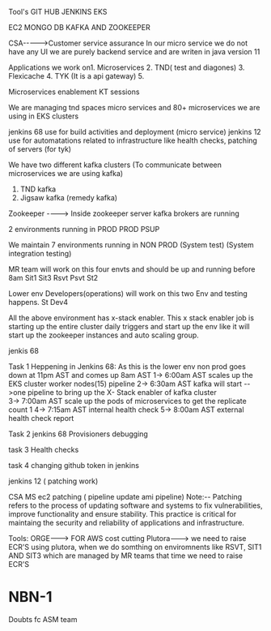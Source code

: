 Tool's
GIT HUB
JENKINS
EKS

EC2
MONGO DB
KAFKA AND ZOOKEEPER



CSA----->Customer service assurance 
In our micro service we do not have any UI we are purely backend service and are writen in java version 11

Applications we work on1. Microservices
2. TND( test and diagones)
3. Flexicache
4. TYK (It is a api gateway)
5. 


Microservices enablement KT sessions

We are managing tnd spaces micro services and 80+  microservices we are using in EKS clusters

jenkins 68 use for build activities and deployment (micro service)
jenkins 12 use for automatations related to infrastructure like health checks, patching of servers (for tyk)


We have two different kafka clusters (To communicate between microservices we are using kafka)
1. TND kafka 
2. Jigsaw kafka (remedy kafka)

   

Zookeeper ----> Inside zookeeper server kafka brokers are running


2 environments running in PROD
PROD
PSUP  
   

We maintain 7 environments running in NON PROD 
(System test)
(System integration testing)

MR team will work on this four envts and should be up and running before 8am
Sit1
Sit3
Rsvt
Psvt
St2


Lower env Developers(operations) will work on this two Env and testing happens. 
St
Dev4


All the above environment has x-stack enabler. This x stack enabler job is starting up the entire cluster daily triggers and start up the env like it will start up the zookeeper 
instances and auto scaling group.



jenkis 68

Task 1
Heppening in Jenkins 68:
As this is the lower env non prod goes down at 11pm AST and comes up 8am AST
1-> 6:00am AST scales up the EKS cluster worker nodes(15) pipeline
2-> 6:30am AST kafka will start -->one pipeline to bring up the X- Stack enabler of kafka cluster  
3-> 7:00am AST scale up the pods of microservices to get the replicate count 1
4-> 7:15am AST internal health check
5-> 8:00am AST external health check report

Task 2 jenkins 68
Provisioners debugging

task 3
Health checks

task 4 
changing github token in jenkins



jenkins 12 ( patching work)

CSA MS ec2 patching ( pipeline update ami pipeline)
Note:-- Patching refers to the process of updating software and systems to fix  vulnerabilities, improve functionality and ensure stability. This
        practice is critical for maintaing the security and reliability of applications and infrastructure. 


Tools:
ORGE---> FOR AWS cost cutting
Plutora---> we need to raise ECR'S using plutora, when we do somthing on enviromnents like RSVT, SIT1 AND SIT3 which are managed by MR teams that time we need to raise ECR'S 


# NBN-1
Doubts 
fc
ASM team


